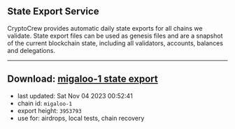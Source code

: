 ## State Export Service
CryptoCrew provides automatic daily state exports for all chains we validate. State export files can be used as genesis files and are a snapshot of the current blockchain state, including all validators, accounts, balances and delegations.

---
**Download: [migaloo-1 state export](https://dl.ccvalidators.com/SERVICE/migaloo/migaloo-1_export_3953793.json)**
---

- last updated: Sat Nov 04 2023 00:52:41
- chain id: `migaloo-1`
- export height: `3953793`
- use for: airdrops, local tests, chain recovery
